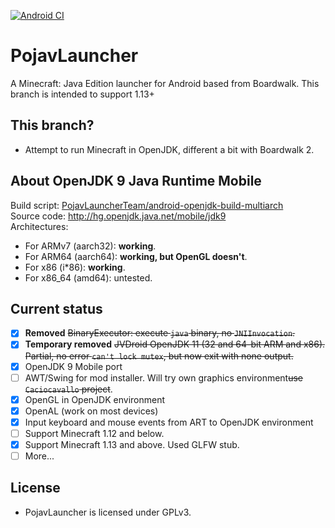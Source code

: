 [![Android CI](https://github.com/PojavLauncherTeam/PojavLauncher/workflows/Android%20CI/badge.svg)](https://github.com/PojavLauncherTeam/PojavLauncher/actions)
# PojavLauncher
A Minecraft: Java Edition launcher for Android based from Boardwalk. This branch is intended to support 1.13+

## This branch?
- Attempt to run Minecraft in OpenJDK, different a bit with Boardwalk 2.

## About OpenJDK 9 Java Runtime Mobile
Build script: [PojavLauncherTeam/android-openjdk-build-multiarch](https://github.com/PojavLauncherTeam/android-openjdk-build-multiarch)<br>
Source code: http://hg.openjdk.java.net/mobile/jdk9 <br>
Architectures:
- For ARMv7 (aarch32): **working**.
- For ARM64 (aarch64): **working, but OpenGL doesn't**.
- For x86 (i\*86): **working**.
- For x86_64 (amd64): untested.

## Current status
- [x] **Removed** ~~BinaryExecutor: execute `java` binary, no `JNIInvocation`.~~
- [x] **Temporary removed** ~~JVDroid OpenJDK 11 (32 and 64-bit ARM and x86). Partial, no error `can't lock mutex`, but now exit with none output.~~
- [x] OpenJDK 9 Mobile port
- [ ] AWT/Swing for mod installer. Will try own graphics environment~~use `Caciocavallo` project~~.
- [x] OpenGL in OpenJDK environment
- [x] OpenAL (work on most devices)
- [x] Input keyboard and mouse events from ART to OpenJDK environment
- [ ] Support Minecraft 1.12 and below.
- [x] Support Minecraft 1.13 and above. Used GLFW stub.
- [ ] More...

## License
- PojavLauncher is licensed under GPLv3.

